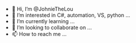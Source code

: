 - 👋 Hi, I’m @JohnieTheLou 
- 👀 I’m interested in C#, automation, VS, python ... 
- 🌱 I’m currently learning ...
- 💞️ I’m looking to collaborate on ...
- 📫 How to reach me ...

<!---
JohnieTheLou/JohnieTheLou is a ✨ special ✨ repository because its `README.md` (this file) appears on your GitHub profile.
You can click the Preview link to take a look at your changes.
--->
